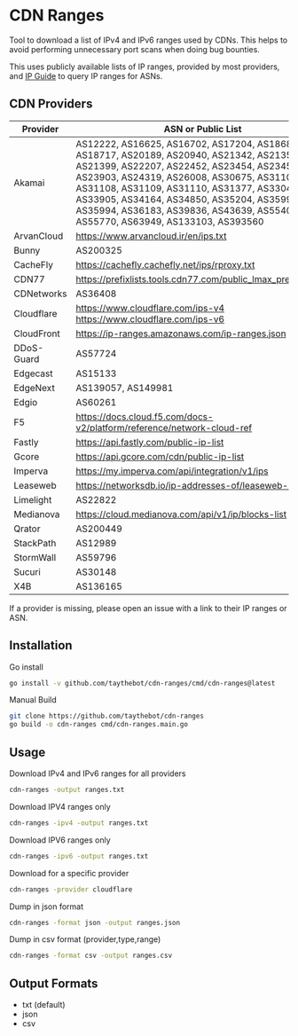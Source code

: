 # CDN Ranges

Tool to download a list of IPv4 and IPv6 ranges used by CDNs. This helps to avoid performing unnecessary port scans when 
doing bug bounties.

This uses publicly available lists of IP ranges, provided by most providers, and [IP Guide](https://ip.guide) to query IP ranges for ASNs.

## CDN Providers

| Provider   | ASN or Public List                                                                                                                                                                                                                                                                                                                                                                          |
|------------|---------------------------------------------------------------------------------------------------------------------------------------------------------------------------------------------------------------------------------------------------------------------------------------------------------------------------------------------------------------------------------------------|
| Akamai     | AS12222, AS16625, AS16702, AS17204, AS18680, AS18717, AS20189, AS20940, AS21342, AS21357, AS21399,  AS22207,  AS22452,  AS23454,  AS23455,  AS23903,  AS24319,  AS26008,  AS30675,  AS31107,  AS31108,  AS31109,  AS31110,  AS31377,  AS33047,  AS33905,  AS34164,  AS34850,  AS35204,  AS35993,  AS35994,  AS36183,  AS39836,  AS43639,  AS55409,  AS55770,  AS63949,  AS133103,  AS393560 |
| ArvanCloud | https://www.arvancloud.ir/en/ips.txt                                                                                                                                                                                                                                                                                                                                                        |
| Bunny      | AS200325                                                                                                                                                                                                                                                                                                                                                                                    |
| CacheFly   | https://cachefly.cachefly.net/ips/rproxy.txt                                                                                                                                                                                                                                                                                                                                                |
| CDN77      | https://prefixlists.tools.cdn77.com/public_lmax_prefixes.json                                                                                                                                                                                                                                                                                                                               |
| CDNetworks | AS36408                                                                                                                                                                                                                                                                                                                                                                                     |
| Cloudflare | https://www.cloudflare.com/ips-v4 https://www.cloudflare.com/ips-v6                                                                                                                                                                                                                                                                                                                         |
| CloudFront | https://ip-ranges.amazonaws.com/ip-ranges.json                                                                                                                                                                                                                                                                                                                                              |
| DDoS-Guard | AS57724                                                                                                                                                                                                                                                                                                                                                                                     |
| Edgecast   | AS15133                                                                                                                                                                                                                                                                                                                                                                                     |
| EdgeNext   | AS139057, AS149981                                                                                                                                                                                                                                                                                                                                                                          |
| Edgio      | AS60261                                                                                                                                                                                                                                                                                                                                                                                     |
| F5         | https://docs.cloud.f5.com/docs-v2/platform/reference/network-cloud-ref                                                                                                                                                                                                                                                                                                                      |
| Fastly     | https://api.fastly.com/public-ip-list                                                                                                                                                                                                                                                                                                                                                       |
| Gcore      | https://api.gcore.com/cdn/public-ip-list                                                                                                                                                                                                                                                                                                                                                    |
| Imperva    | https://my.imperva.com/api/integration/v1/ips                                                                                                                                                                                                                                                                                                                                               |
| Leaseweb   | https://networksdb.io/ip-addresses-of/leaseweb-cdn-bv                                                                                                                                                                                                                                                                                                                                       |
| Limelight  | AS22822                                                                                                                                                                                                                                                                                                                                                                                     |
| Medianova  | https://cloud.medianova.com/api/v1/ip/blocks-list                                                                                                                                                                                                                                                                                                                                           |
| Qrator     | AS200449                                                                                                                                                                                                                                                                                                                                                                                    |
| StackPath  | AS12989                                                                                                                                                                                                                                                                                                                                                                                     |
| StormWall  | AS59796                                                                                                                                                                                                                                                                                                                                                                                     |
| Sucuri     | AS30148                                                                                                                                                                                                                                                                                                                                                                                     |
| X4B        | AS136165                                                                                                                                                                                                                                                                                                                                                                                    |

If a provider is missing, please open an issue with a link to their IP ranges or ASN.

## Installation

Go install

```bash
go install -v github.com/taythebot/cdn-ranges/cmd/cdn-ranges@latest
```

Manual Build

```bash
git clone https://github.com/taythebot/cdn-ranges
go build -o cdn-ranges cmd/cdn-ranges.main.go 
```


## Usage

Download IPv4 and IPv6 ranges for all providers

```bash
cdn-ranges -output ranges.txt
```

Download IPV4 ranges only

```bash
cdn-ranges -ipv4 -output ranges.txt
```

Download IPV6 ranges only

```bash
cdn-ranges -ipv6 -output ranges.txt
```

Download for a specific provider

```bash
cdn-ranges -provider cloudflare
```

Dump in json format

```bash
cdn-ranges -format json -output ranges.json
```

Dump in csv format (provider,type,range)

```bash
cdn-ranges -format csv -output ranges.csv
```

## Output Formats

* txt (default)
* json
* csv

